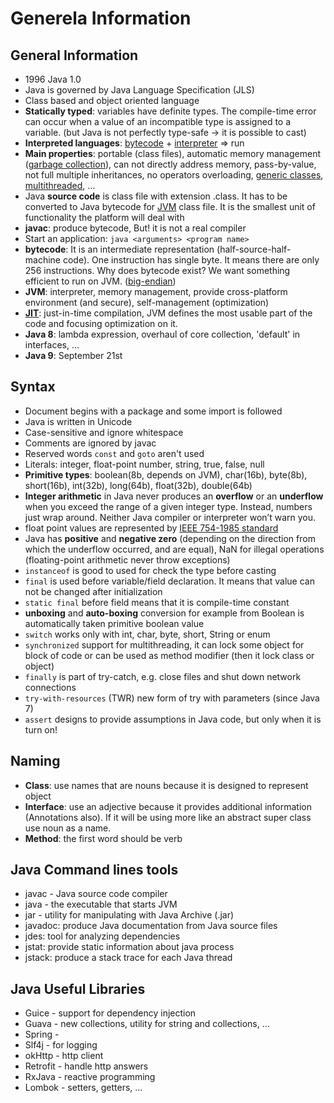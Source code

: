 Generela Information
====================

## General Information
* 1996 Java 1.0
* Java is governed by Java Language Specification  (JLS)
* Class based and object oriented language
* **Statically typed**: variables have definite types. The compile-time error can occur when a value of an incompatible type is assigned to a variable. (but Java is not perfectly type-safe -> it is possible to cast)
* **Interpreted languages**: [bytecode](https://en.wikipedia.org/wiki/Java_bytecode) + [interpreter](https://en.wikipedia.org/wiki/Interpreter_(computing)) => run
* **Main properties**: portable (class files), automatic memory management ([garbage collection](https://github.com/OndrejKucera/java_knowledge/wiki/Java-memory-management#garbage-collector)), can not directly address memory, pass-by-value, not full multiple inheritances, no operators overloading, [generic classes](https://github.com/OndrejKucera/java_knowledge/wiki/Basics#generic-types), [multithreaded](https://github.com/OndrejKucera/java_knowledge/wiki/Concurrency#concurrency), ...  
* Java **source code** is class file with extension .class. It has to be converted to Java bytecode for [JVM](https://github.com/OndrejKucera/java_knowledge/wiki/Java-Virtual-Machine#java-virtual-machine) 
class file. It is the smallest unit of functionality the platform will deal with
* **javac**: produce bytecode, But! it is not a real compiler
* Start an application: `java <arguments> <program name>`
* **bytecode**: It is an intermediate representation (half-source-half-machine code). One instruction has single byte. It means there are only 256 instructions. Why does bytecode exist? We want something efficient to run on JVM. ([big-endian](https://en.wikipedia.org/wiki/Endianness#Big))
* **JVM**: interpreter, memory management, provide cross-platform environment (and secure), self-management (optimization) 
* **[JIT](https://github.com/OndrejKucera/java_knowledge/wiki/Java-Virtual-Machine#execution-engine)**: just-in-time compilation, JVM defines the most usable part of the code and focusing optimization on it.
* **Java 8**: lambda expression, overhaul of core collection, 'default' in interfaces, ...
* **Java 9**: September 21st

## Syntax
* Document begins with a package and some import is followed
* Java is written in Unicode
* Case-sensitive and ignore whitespace
* Comments are ignored by javac
* Reserved words `const` and `goto` aren't used
* Literals: integer, float-point number, string, true, false, null
* **Primitive types**: boolean(8b, depends on JVM), char(16b), byte(8b), short(16b), int(32b), long(64b), float(32b), double(64b)
* **Integer arithmetic** in Java never produces an **overflow** or an **underflow** when you exceed the range of a given integer type. Instead, numbers just wrap around. Neither Java compiler or interpreter won’t warn you.
* float point values are represented by [IEEE 754-1985 standard](https://en.wikipedia.org/wiki/IEEE_754-1985)
* Java has **positive** and **negative zero** (depending on the direction from which the underflow occurred, and are equal), NaN for illegal operations (floating-point arithmetic never throw exceptions)
* `instanceof` is good to used for check the type before casting
* `final` is used before variable/field declaration. It means that value can not be changed after initialization
* `static final` before field means that it is compile-time constant
* **unboxing** and **auto-boxing** conversion for example from Boolean is automatically taken primitive boolean value 
* `switch` works only with int, char, byte, short, String or enum
* `synchronized` support for multithreading, it can lock some object for block of code or can be used as method modifier (then it lock class or object)
* `finally` is part of try-catch, e.g. close files and shut down network connections
* `try-with-resources` (TWR) new form of try with parameters (since Java 7)
* `assert` designs to provide assumptions in Java code, but only when it is turn on!

## Naming
* **Class**: use names that are nouns because it is designed to represent object
* **Interface**: use an adjective because it provides additional information (Annotations also). If it will be using more like an abstract super class use noun as a name.
* **Method**: the first word should be verb

## Java Command lines tools
* javac - Java source code compiler
* java - the executable that starts JVM
* jar - utility for manipulating with Java Archive (.jar)
* javadoc: produce Java documentation from Java source files
* jdes: tool for analyzing dependencies
* jstat: provide static information about java process
* jstack: produce a stack trace for each Java thread

## Java Useful Libraries
* Guice - support for dependency injection
* Guava - new collections, utility for string and collections, ...
* Spring -
* Slf4j - for logging 
* okHttp - http client
* Retrofit - handle http answers
* RxJava - reactive programming 
* Lombok - setters, getters, ...

